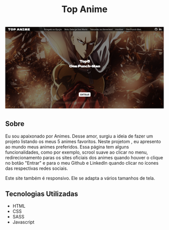 <h1 style="text-align: center;"> Top Anime </h1>

<h1 style="text-align: center;"><img src="./assets/img/readme.png" alt=""></h1>

## Sobre

Eu sou apaixonado por Animes. Desse amor, surgiu a ideia de fazer um projeto listando os meus 5 animes favoritos. Neste projetom , eu apresento ao mundo meus animes preferidos. Essa página tem alguns funcionalidades, como por exemplo, scrool suave ao clicar no menu, redirecionamento paras os sites oficiais dos animes quando houver o clique no botão "Entrar" e para o meu Github e LinkedIn quando clicar no ícones das respectivas redes sociais.

Este site também é responsivo. Ele se adapta a vários tamanhos de tela.

## Tecnologias Utilizadas

- HTML
- CSS
- SASS
- Javascript
